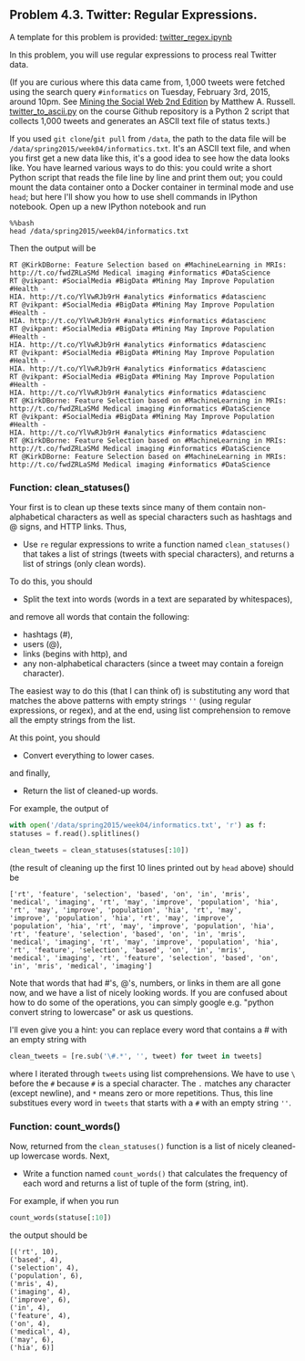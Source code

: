 ## Problem 4.3. Twitter: Regular Expressions.

A template for this problem is provided:
[twitter_regex.ipynb](twitter_regex.ipynb)

In this problem, you will use regular expressions to process real Twitter data.

(If you are curious where this data came from, 1,000 tweets were fetched using
the search query `#informatics` on Tuesday, February 3rd, 2015, around 10pm.
See [Mining the Social Web 2nd
Edition](https://github.com/ptwobrussell/Mining-the-Social-Web-2nd-Edition) by
Matthew A. Russell.
[twitter_to_ascii.py](twitter_to_ascii)
on the course Github repository is a Python 2 script that collects 1,000 tweets
and generates an ASCII text file of status texts.)

If you used `git clone`/`git pull` from `/data`, the path to the data file will
be `/data/spring2015/week04/informatics.txt`. It's an ASCII text file, and when
you first get a new data like this, it's a good idea to see how the data looks
like. You have learned various ways to do this: you could write a short Python
script that reads the file line by line and print them out; you could mount the
data container onto a Docker container in terminal mode and use `head`; but
here I'll show you how to use shell commands in IPython notebook. Open up a new
IPython notebook and run

```console
%%bash
head /data/spring2015/week04/informatics.txt
```

Then the output will be
```console
RT @KirkDBorne: Feature Selection based on #MachineLearning in MRIs:
http://t.co/fwdZRLaSMd Medical imaging #informatics #DataScience
RT @vikpant: #SocialMedia #BigData #Mining May Improve Population #Health -
HIA. http://t.co/YlVwRJb9rH #analytics #informatics #datascienc
RT @vikpant: #SocialMedia #BigData #Mining May Improve Population #Health -
HIA. http://t.co/YlVwRJb9rH #analytics #informatics #datascienc
RT @vikpant: #SocialMedia #BigData #Mining May Improve Population #Health -
HIA. http://t.co/YlVwRJb9rH #analytics #informatics #datascienc
RT @vikpant: #SocialMedia #BigData #Mining May Improve Population #Health -
HIA. http://t.co/YlVwRJb9rH #analytics #informatics #datascienc
RT @vikpant: #SocialMedia #BigData #Mining May Improve Population #Health -
HIA. http://t.co/YlVwRJb9rH #analytics #informatics #datascienc
RT @KirkDBorne: Feature Selection based on #MachineLearning in MRIs:
http://t.co/fwdZRLaSMd Medical imaging #informatics #DataScience
RT @vikpant: #SocialMedia #BigData #Mining May Improve Population #Health -
HIA. http://t.co/YlVwRJb9rH #analytics #informatics #datascienc
RT @KirkDBorne: Feature Selection based on #MachineLearning in MRIs:
http://t.co/fwdZRLaSMd Medical imaging #informatics #DataScience
RT @KirkDBorne: Feature Selection based on #MachineLearning in MRIs:
http://t.co/fwdZRLaSMd Medical imaging #informatics #DataScience
```

### Function: clean_statuses()

Your first is to clean up these texts since many of them contain
non-alphabetical characters as well as special characters such as hashtags and
@ signs, and HTTP links. Thus,

- Use `re` regular expressions to write a function named `clean_statuses()`
that takes a list of strings (tweets with special characters), and returns a
list of strings (only clean words).

To do this, you should

- Split the text into words (words in a text are separated by whitespaces),

and remove all words that contain the following:

- hashtags (#),
- users (@),
- links (begins with http), and
- any non-alphabetical characters (since a tweet may contain a foreign
character).

The easiest way to do this (that I can think of) is substituting any word
that matches the above patterns with empty strings `''` (using regular
expressions, or regex), and at the end, using list comprehension to remove
all the empty strings from the list.

At this point, you should

- Convert everything to lower cases.

and finally,

- Return the list of cleaned-up words.

For example, the output of

```python
with open('/data/spring2015/week04/informatics.txt', 'r') as f:
statuses = f.read().splitlines()

clean_tweets = clean_statuses(statuses[:10])
```

(the result of cleaning up the first 10 lines printed out by `head`
above) should be

```console
['rt', 'feature', 'selection', 'based', 'on', 'in', 'mris',
'medical', 'imaging', 'rt', 'may', 'improve', 'population', 'hia',
'rt', 'may', 'improve', 'population', 'hia', 'rt', 'may',
'improve', 'population', 'hia', 'rt', 'may', 'improve',
'population', 'hia', 'rt', 'may', 'improve', 'population', 'hia',
'rt', 'feature', 'selection', 'based', 'on', 'in', 'mris',
'medical', 'imaging', 'rt', 'may', 'improve', 'population', 'hia',
'rt', 'feature', 'selection', 'based', 'on', 'in', 'mris',
'medical', 'imaging', 'rt', 'feature', 'selection', 'based', 'on',
'in', 'mris', 'medical', 'imaging']
```

Note that words that had #'s, @'s, numbers, or links in them are
all gone now, and we have a list of nicely looking words. If you
are confused about how to do some of the operations, you can simply
google e.g. "python convert string to lowercase" or ask us
questions.

I'll even give you a hint: you can replace every word that contains
a # with an empty string with 

```python
clean_tweets = [re.sub('\#.*', '', tweet) for tweet in tweets]
```

where I iterated through `tweets` using list comprehensions. We
have to use `\` before the `#` because `#` is a special character.
The `.` matches any character (except newline), and `*` means zero
or more repetitions. Thus, this line substitues every word in
`tweets` that starts with a `#` with an empty string `''`.

### Function: count_words()

Now, returned from the `clean_statuses()` function is a list of nicely
cleaned-up lowercase words. Next,

- Write a function named `count_words()` that calculates the frequency of each
word and returns a list of tuple of the form (string, int).

For example, if when you run

```python
count_words(statuse[:10])
```

the output should be

```console
[('rt', 10),
('based', 4),
('selection', 4),
('population', 6),
('mris', 4),
('imaging', 4),
('improve', 6),
('in', 4),
('feature', 4),
('on', 4),
('medical', 4),
('may', 6),
('hia', 6)]
```

